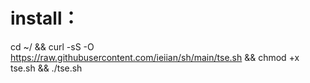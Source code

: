 # install：

cd ~/ && curl -sS -O https://raw.githubusercontent.com/ieiian/sh/main/tse.sh && chmod +x tse.sh && ./tse.sh

